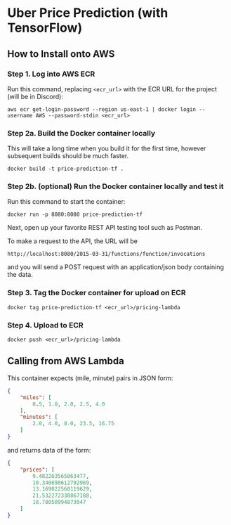 # Uber Price Prediction (with TensorFlow)

## How to Install onto AWS

### Step 1. Log into AWS ECR

Run this command, replacing `<ecr_url>` with the ECR URL for the project (will be in Discord):
```
aws ecr get-login-password --region us-east-1 | docker login --username AWS --password-stdin <ecr_url>
```

### Step 2a. Build the Docker container locally

This will take a long time when you build it for the first time, however subsequent builds should be much faster.
```
docker build -t price-prediction-tf .
```

### Step 2b. (optional) Run the Docker container locally and test it

Run this command to start the container:
```
docker run -p 8080:8080 price-prediction-tf
```

Next, open up your favorite REST API testing tool such as Postman.

To make a request to the API, the URL will be 
```
http://localhost:8080/2015-03-31/functions/function/invocations
```

and you will send a POST request with an application/json body containing the data.

### Step 3. Tag the Docker container for upload on ECR

```
docker tag price-prediction-tf <ecr_url>/pricing-lambda
```

### Step 4. Upload to ECR

```
docker push <ecr_url>/pricing-lambda
```

## Calling from AWS Lambda

This container expects (mile, minute) pairs in JSON form:

```json
{
    "miles": [
        0.5, 1.0, 2.0, 2.5, 4.0
    ],
    "minutes": [
        2.0, 4.0, 8.0, 23.5, 16.75
    ]
}
```

and returns data of the form:

```json
{
    "prices": [
        9.482263565063477,
        10.340690612792969,
        13.169022560119629,
        21.532272338867188,
        18.78050994873047
    ]
}
```